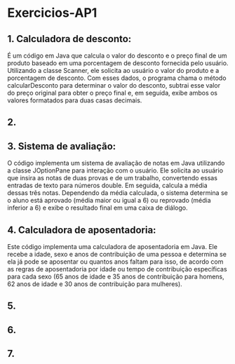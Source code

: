 # Exercicios-AP1

## 1. Calculadora de desconto: 
É um código em Java que calcula o valor do desconto e o preço final de um produto baseado em uma porcentagem de desconto fornecida pelo usuário. Utilizando a classe Scanner, ele solicita ao usuário o valor do produto e a porcentagem de desconto. Com esses dados, o programa chama o método calcularDesconto para determinar o valor do desconto, subtrai esse valor do preço original para obter o preço final e, em seguida, exibe ambos os valores formatados para duas casas decimais.

## 2.

## 3. Sistema de avaliação:
O código implementa um sistema de avaliação de notas em Java utilizando a classe JOptionPane para interação com o usuário. Ele solicita ao usuário que insira as notas de duas provas e de um trabalho, convertendo essas entradas de texto para números double. Em seguida, calcula a média dessas três notas. Dependendo da média calculada, o sistema determina se o aluno está aprovado (média maior ou igual a 6) ou reprovado (média inferior a 6) e exibe o resultado final em uma caixa de diálogo.

## 4. Calculadora de aposentadoria:
Este código implementa uma calculadora de aposentadoria em Java. Ele recebe a idade, sexo e anos de contribuição de uma pessoa e determina se ela já pode se aposentar ou quantos anos faltam para isso, de acordo com as regras de aposentadoria por idade ou tempo de contribuição específicas para cada sexo (65 anos de idade e 35 anos de contribuição para homens, 62 anos de idade e 30 anos de contribuição para mulheres).

## 5.

## 6.

## 7.

